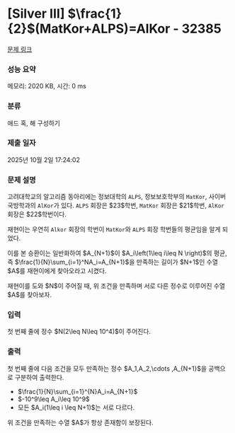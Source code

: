 # [Silver III] $\frac{1}{2}$(MatKor+ALPS)=AlKor - 32385 

[문제 링크](https://www.acmicpc.net/problem/32385) 

### 성능 요약

메모리: 2020 KB, 시간: 0 ms

### 분류

애드 혹, 해 구성하기

### 제출 일자

2025년 10월 2일 17:24:02

### 문제 설명

<p>고려대학교의 알고리즘 동아리에는 정보대학의 <code>ALPS</code>, 정보보호학부의 <code>MatKor</code>, 사이버국방학과의 <code>AlKor</code>가 있다. <code>ALPS</code> 회장은 $23$학번, <code>MatKor</code> 회장은 $21$학번, <code>AlKor</code> 회장은 $22$학번이다.</p>

<p>재현이는 우연히 <code>Alkor</code> 회장의 학번이 <code>MatKor</code>와 <code>ALPS</code> 회장 학번들의 평균임을 알게 되었다.</p>

<p>이를 본 승환이는 일반화하여 $A_{N+1}$이 $A_i\left(1\leq i\leq N \right)$의 평균, 즉 $\frac{1}{N}\sum_{i=1}^NA_i=A_{N+1}$을 만족하는 길이가 $N+1$인 수열 $A$를 재현이에게 찾아오라고 시켰다.</p>

<p>재현이를 도와 $N$이 주어질 때, 위 조건을 만족하며 서로 다른 정수로 이루어진 수열 $A$를 찾아보자.</p>

### 입력 

 <p>첫 번째 줄에 정수 $N(2\leq N\leq 10^4)$이 주어진다.</p>

### 출력 

 <p>첫 번째 줄에 다음 조건을 모두 만족하는 정수 $A_1,A_2,\cdots ,A_{N+1}$을 공백으로 구분하여 출력한다.</p>

<ul>
	<li>$\frac{1}{N}\sum_{i=1}^{N}A_i=A_{N+1}$</li>
	<li>$-10^9\leq A_i\leq 10^9$</li>
	<li>모든 $A_i(1\leq i \leq N+1)$는 서로 다르다.</li>
</ul>

<p>위 조건을 만족하는 수열 $A$가 항상 존재함이 보장된다.</p>

